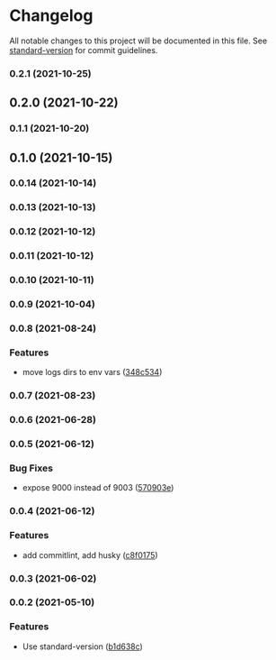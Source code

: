 # Changelog

All notable changes to this project will be documented in this file. See [standard-version](https://github.com/conventional-changelog/standard-version) for commit guidelines.

### 0.2.1 (2021-10-25)

## 0.2.0 (2021-10-22)

### 0.1.1 (2021-10-20)

## 0.1.0 (2021-10-15)

### 0.0.14 (2021-10-14)

### 0.0.13 (2021-10-13)

### 0.0.12 (2021-10-12)

### 0.0.11 (2021-10-12)

### 0.0.10 (2021-10-11)

### 0.0.9 (2021-10-04)

### 0.0.8 (2021-08-24)


### Features

* move logs dirs to env vars ([348c534](https://github.com/damlys/phpdock/commit/348c53438b4a17f65b10b6383db94848f4729b1a))

### 0.0.7 (2021-08-23)

### 0.0.6 (2021-06-28)

### 0.0.5 (2021-06-12)


### Bug Fixes

* expose 9000 instead of 9003 ([570903e](https://github.com/damlys/phpdock/commit/570903e893038ebf1f7d9897e6cf93a0793247b5))

### 0.0.4 (2021-06-12)


### Features

* add commitlint, add husky ([c8f0175](https://github.com/damlys/phpdock/commit/c8f01752b938ef2a646620b0023ac46bd42f33d7))

### 0.0.3 (2021-06-02)

### 0.0.2 (2021-05-10)


### Features

* Use standard-version ([b1d638c](https://github.com/damlys/phpdock/commit/b1d638c02fd5817d15b7920836766bcea95b428b))
